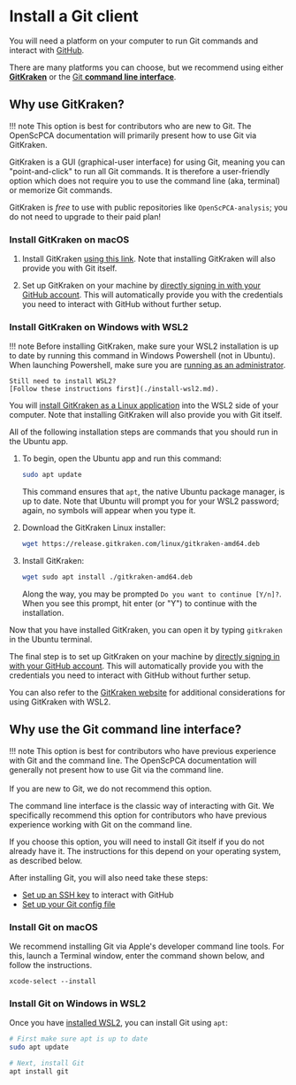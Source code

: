 # Install a Git client

You will need a platform on your computer to run Git commands and interact with [GitHub](https://github.com).

There are many platforms you can choose, but we recommend using either [**GitKraken**](https://www.gitkraken.com/) or the [Git **command line interface**](https://git-scm.com/book/en/v2/Getting-Started-The-Command-Line).

## Why use GitKraken?

!!! note
    This option is best for contributors who are new to Git.
    The OpenScPCA documentation will primarily present how to use Git via GitKraken.

GitKraken is a GUI (graphical-user interface) for using Git, meaning you can "point-and-click" to run all Git commands.
It is therefore a user-friendly option which does not require you to use the command line (aka, terminal) or memorize Git commands.

GitKraken is _free_ to use with public repositories like `OpenScPCA-analysis`; you do not need to upgrade to their paid plan!

### Install GitKraken on macOS

1. Install GitKraken [using this link](https://www.gitkraken.com/download).
Note that installing GitKraken will also provide you with Git itself.

1. Set up GitKraken on your machine by [directly signing in with your GitHub account](https://help.gitkraken.com/gitkraken-client/github-gitkraken-client/#sign-in-with-github).
This will automatically provide you with the credentials you need to interact with GitHub without further setup.

### Install GitKraken on Windows with WSL2

!!! note
    Before installing GitKraken, make sure your WSL2 installation is up to date by running this command in Windows Powershell (not in Ubuntu).
    When launching Powershell, make sure you are [running as an administrator](https://learn.microsoft.com/en-us/powershell/scripting/windows-powershell/starting-windows-powershell?view=powershell-7.4#with-administrative-privileges-run-as-administrator).

    Still need to install WSL2?
    [Follow these instructions first](./install-wsl2.md).

You will [install GitKraken as a Linux application](https://help.gitkraken.com/gitkraken-client/how-to-install/#deb) into the WSL2 side of your computer.
Note that installing GitKraken will also provide you with Git itself.

All of the following installation steps are commands that you should run in the Ubuntu app.

1. To begin, open the Ubuntu app and run this command:

    ```sh
    sudo apt update
    ```

    This command ensures that `apt`, the native Ubuntu package manager, is up to date.
    Note that Ubuntu will prompt you for your WSL2 password; again, no symbols will appear when you type it.

1. Download the GitKraken Linux installer:

    ```sh
    wget https://release.gitkraken.com/linux/gitkraken-amd64.deb
    ```

1. Install GitKraken:

    ```sh
    wget sudo apt install ./gitkraken-amd64.deb
    ```

    Along the way, you may be prompted `Do you want to continue [Y/n]?`.
    When you see this prompt, hit enter (or "Y") to continue with the installation.

Now that you have installed GitKraken, you can open it by typing `gitkraken` in the Ubuntu terminal.

The final step is to set up GitKraken on your machine by [directly signing in with your GitHub account](https://help.gitkraken.com/gitkraken-client/github-gitkraken-client/#sign-in-with-github).
This will automatically provide you with the credentials you need to interact with GitHub without further setup.

You can also refer to the [GitKraken website](https://help.gitkraken.com/gitkraken-client/windows-subsystem-for-linux) for additional considerations for using GitKraken with WSL2.



## Why use the Git command line interface?

!!! note
    This option is best for contributors who have previous experience with Git and the command line.
    The OpenScPCA documentation will generally not present how to use Git via the command line.<br><br>
    If you are new to Git, we do not recommend this option.

The command line interface is the classic way of interacting with Git.
We specifically recommend this option for contributors who have previous experience working with Git on the command line.

If you choose this option, you will need to install Git itself if you do not already have it.
The instructions for this depend on your operating system, as described below.

After installing Git, you will also need take these steps:

- [Set up an SSH key](https://docs.github.com/en/authentication/connecting-to-github-with-ssh) to interact with GitHub
- [Set up your Git config file](https://git-scm.com/book/en/v2/Getting-Started-First-Time-Git-Setup)

### Install Git on macOS

We recommend installing Git via Apple's developer command line tools.
For this, launch a Terminal window, enter the command shown below, and follow the instructions.

```
xcode-select --install
```

### Install Git on Windows in WSL2

Once you have [installed WSL2](./install-wsl2.md), you can install Git using `apt`:

```sh
# First make sure apt is up to date
sudo apt update

# Next, install Git
apt install git
```
